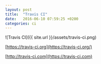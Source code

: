```yaml
---
layout: post
title:  "Travis CI"
date:   2016-06-10 07:59:25 +0200
categories: ci
---
```


![Travis CI]({{ site.url }}/assets/travis-ci.png)

[https://travis-ci.org](https://travis-ci.org/)

[http://travis-ci.com](https://travis-ci.com)


